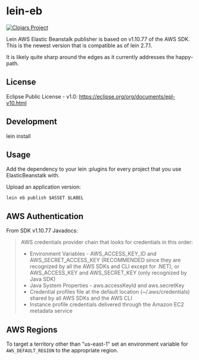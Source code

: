 # lein-eb

[![Clojars Project](https://img.shields.io/clojars/v/lein-eb.svg)](https://clojars.org/lein-eb)

Lein AWS Elastic Beanstalk publisher is based on v1.10.77 of the AWS SDK. This is the newest version that is compatible as of lein 2.7.1.

It is likely quite sharp around the edges as it currently addresses the happy-path.

## License
Eclipse Public License - v1.0: <https://eclipse.org/org/documents/epl-v10.html>

## Development
lein install

## Usage

Add the dependency to your lein :plugins for every project that you use ElasticBeanstalk with.

Upload an application version:

`lein eb publish $ASSET $LABEL`

## AWS Authentication

From SDK v1.10.77 Javadocs:

> AWS credentials provider chain that looks for credentials in this order:
>
> * Environment Variables - AWS_ACCESS_KEY_ID and AWS_SECRET_ACCESS_KEY (RECOMMENDED since they are recognized by all the AWS SDKs and CLI except for .NET), or AWS_ACCESS_KEY and AWS_SECRET_KEY (only recognized by Java SDK)
> * Java System Properties - aws.accessKeyId and aws.secretKey
> * Credential profiles file at the default location (~/.aws/credentials) shared by all AWS SDKs and the AWS CLI
> * Instance profile credentials delivered through the Amazon EC2 metadata service
>

## AWS Regions

To target a territory other than "us-east-1" set an environment variable for `AWS_DEFAULT_REGION` to the appropriate region.
